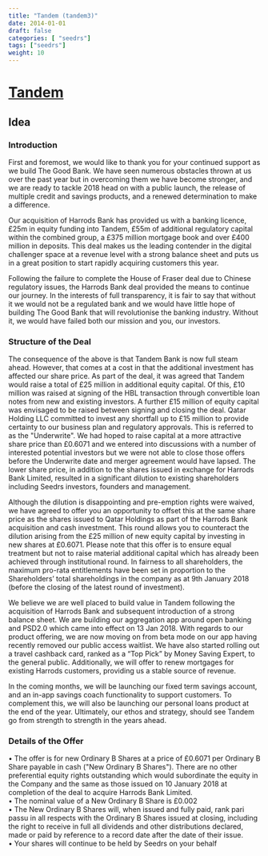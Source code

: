 ```yaml
---
title: "Tandem (tandem3)"
date: 2014-01-01
draft: false
categories: [ "seedrs"]
tags: ["seedrs"]
weight: 10
---
```


# [Tandem](https://www.seedrs.com/tandem3)

## Idea

### Introduction

First and foremost, we would like to thank you for your continued support as we build The Good Bank. We have seen numerous obstacles thrown at us over the past year but in overcoming them we have become stronger, and we are ready to tackle 2018 head on with a public launch, the release of multiple credit and savings products, and a renewed determination to make a difference.

Our acquisition of Harrods Bank has provided us with a banking licence, £25m in equity funding into Tandem, £55m of additional regulatory capital within the combined group, a £375 million mortgage book and over £400 million in deposits. This deal makes us the leading contender in the digital challenger space at a revenue level with a strong balance sheet and puts us in a great position to start rapidly acquiring customers this year.

Following the failure to complete the House of Fraser deal due to Chinese regulatory issues, the Harrods Bank deal provided the means to continue our journey. In the interests of full transparency, it is fair to say that without it we would not be a regulated bank and we would have little hope of building The Good Bank that will revolutionise the banking industry. Without it, we would have failed both our mission and you, our investors.

### Structure of the Deal

The consequence of the above is that Tandem Bank is now full steam ahead. However, that comes at a cost in that the additional investment has affected our share price. As part of the deal, it was agreed that Tandem would raise a total of £25 million in additional equity capital. Of this, £10 million was raised at signing of the HBL transaction through convertible loan notes from new and existing investors. A further £15 million of equity capital was envisaged to be raised between signing and closing the deal. Qatar Holding LLC committed to invest any shortfall up to £15 million to provide certainty to our business plan and regulatory approvals. This is referred to as the "Underwrite". We had hoped to raise capital at a more attractive share price than £0.6071 and we entered into discussions with a number of interested potential investors but we were not able to close those offers before the Underwrite date and merger agreement would have lapsed. The lower share price, in addition to the shares issued in exchange for Harrods Bank Limited, resulted in a significant dilution to existing shareholders including Seedrs investors, founders and management.

Although the dilution is disappointing and pre-emption rights were waived, we have agreed to offer you an opportunity to offset this at the same share price as the shares issued to Qatar Holdings as part of the Harrods Bank acquisition and cash investment. This round allows you to counteract the dilution arising from the £25 million of new equity capital by investing in new shares at £0.6071. Please note that this offer is to ensure equal treatment but not to raise material additional capital which has already been achieved through institutional round. In fairness to all shareholders, the maximum pro-rata entitlements have been set in proportion to the Shareholders’ total shareholdings in the company as at 9th January 2018 (before the closing of the latest round of investment).

We believe we are well placed to build value in Tandem following the acquisition of Harrods Bank and subsequent introduction of a strong balance sheet. We are building our aggregation app around open banking and PSD2.0 which came into effect on 13 Jan 2018. With regards to our product offering, we are now moving on from beta mode on our app having recently removed our public access waitlist. We have also started rolling out a travel cashback card, ranked as a “Top Pick” by Money Saving Expert, to the general public. Additionally, we will offer to renew mortgages for existing Harrods customers, providing us a stable source of revenue.

In the coming months, we will be launching our fixed term savings account, and an in-app savings coach functionality to support customers. To complement this, we will also be launching our personal loans product at the end of the year. Ultimately, our ethos and strategy, should see Tandem go from strength to strength in the years ahead.

### Details of the Offer

• The offer is for new Ordinary B Shares at a price of £0.6071 per Ordinary B Share payable in cash ("New Ordinary B Shares"). There are no other preferential equity rights outstanding which would subordinate the equity in the Company and the same as those issued on 10 January 2018 at completion of the deal to acquire Harrods Bank Limited. <br>• The nominal value of a New Ordinary B Share is £0.002 <br>• The New Ordinary B Shares will, when issued and fully paid, rank pari passu in all respects with the Ordinary B Shares issued at closing, including the right to receive in full all dividends and other distributions declared, made or paid by reference to a record date after the date of their issue. <br>• Your shares will continue to be held by Seedrs on your behalf

